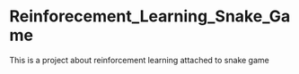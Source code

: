 # Reinforecement_Learning_Snake_Game
This is a project about reinforcement learning attached to snake game 


